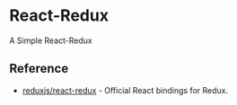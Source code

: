 React-Redux
===========
A Simple React-Redux


## Reference
- [reduxjs/react-redux](https://github.com/reduxjs/react-redux) - Official React bindings for Redux.